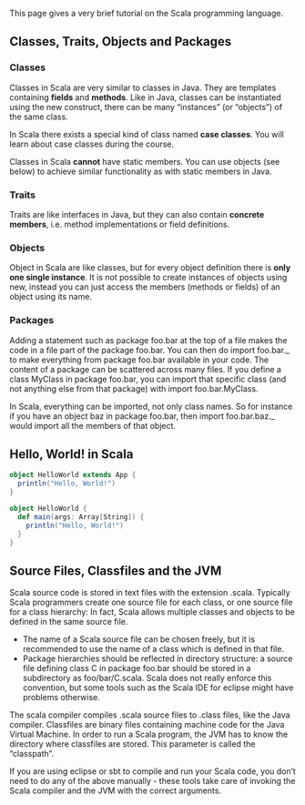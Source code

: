 This page gives a very brief tutorial on the Scala programming language.

## Classes, Traits, Objects and Packages

### Classes

Classes in Scala are very similar to classes in Java. They are templates containing **fields** and **methods**. Like in Java, classes can be instantiated using the new construct, there can be many “instances” (or “objects”) of the same class.

In Scala there exists a special kind of class named **case classes**. You will learn about case classes during the course.

Classes in Scala **cannot** have static members. You can use objects (see below) to achieve similar functionality as with static members in Java.

### Traits

Traits are like interfaces in Java, but they can also contain **concrete members**, i.e. method implementations or field definitions.

### Objects

Object in Scala are like classes, but for every object definition there is **only one single instance**. It is not possible to create instances of objects using new, instead you can just access the members (methods or fields) of an object using its name.

### Packages

Adding a statement such as package foo.bar at the top of a file makes the code in a file part of the package foo.bar. You can then do import foo.bar._ to make everything from package foo.bar available in your code. The content of a package can be scattered across many files. If you define a class MyClass in package foo.bar, you can import that specific class (and not anything else from that package) with import foo.bar.MyClass.

In Scala, everything can be imported, not only class names. So for instance if you have an object baz in package foo.bar, then import foo.bar.baz._ would import all the members of that object.

## Hello, World! in Scala
```scala
object HelloWorld extends App {
  println("Hello, World!")
}
```

```scala
object HelloWorld {
  def main(args: Array[String]) {
    println("Hello, World!")
  }
}
```



## Source Files, Classfiles and the JVM

Scala source code is stored in text files with the extension .scala. Typically Scala programmers create one source file for each class, or one source file for a class hierarchy: In fact, Scala allows multiple classes and objects to be defined in the same source file.

- The name of a Scala source file can be chosen freely, but it is recommended to use the name of a class which is defined in that file.
- Package hierarchies should be reflected in directory structure: a source file defining class C in package foo.bar should be stored in a subdirectory as foo/bar/C.scala. Scala does not really enforce this convention, but some tools such as the Scala IDE for eclipse might have problems otherwise.

The scala compiler compiles .scala source files to .class files, like the Java compiler. Classfiles are binary files containing machine code for the Java Virtual Machine. In order to run a Scala program, the JVM has to know the directory where classfiles are stored. This parameter is called the “classpath”.

If you are using eclipse or sbt to compile and run your Scala code, you don’t need to do any of the above manually - these tools take care of invoking the Scala compiler and the JVM with the correct arguments.